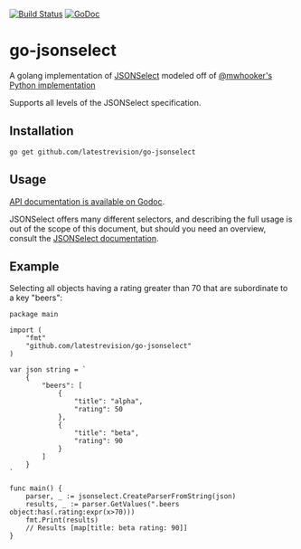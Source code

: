 
[![Build Status](https://travis-ci.org/latestrevision/go-jsonselect.png?branch=master)](https://travis-ci.org/latestrevision/go-jsonselect)
[![GoDoc](https://godoc.org/github.com/latestrevision/go-jsonselect?status.png)](http://godoc.org/github.com/latestrevision/go-jsonselect)

go-jsonselect
=============

A golang implementation of [JSONSelect](http://jsonselect.org/) modeled off of [@mwhooker's Python implementation](https://github.com/mwhooker/jsonselect)

Supports all levels of the JSONSelect specification.

Installation
------------

```
go get github.com/latestrevision/go-jsonselect
```

Usage
-----

[API documentation is available on Godoc](http://godoc.org/github.com/latestrevision/go-jsonselect).

JSONSelect offers many different selectors, and describing the full usage
is out of the scope of this document, but should you need an overview, 
consult the [JSONSelect documentation](http://jsonselect.org/#docs).

Example
-------

Selecting all objects having a rating greater than 70 that are subordinate to a key "beers":

```golang
package main

import (
    "fmt"
    "github.com/latestrevision/go-jsonselect"
)

var json string = `
    {
        "beers": [
            {
                "title": "alpha",
                "rating": 50
            },
            {
                "title": "beta",
                "rating": 90
            }
        ]
    }
`

func main() {
    parser, _ := jsonselect.CreateParserFromString(json)
    results, _ := parser.GetValues(".beers object:has(.rating:expr(x>70)))
    fmt.Print(results)
    // Results [map[title: beta rating: 90]]
}
```
